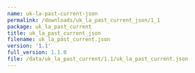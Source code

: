 ```yaml
---
name: uk-la-past-current-json
permalink: /downloads/uk_la_past_current_json/1_1
package: uk_la_past_current
title: uk_la_past_current_json
filename: uk_la_past_current.json
version: '1.1'
full_version: 1.1.0
file: /data/uk_la_past_current/1.1/uk_la_past_current.json
---
```

